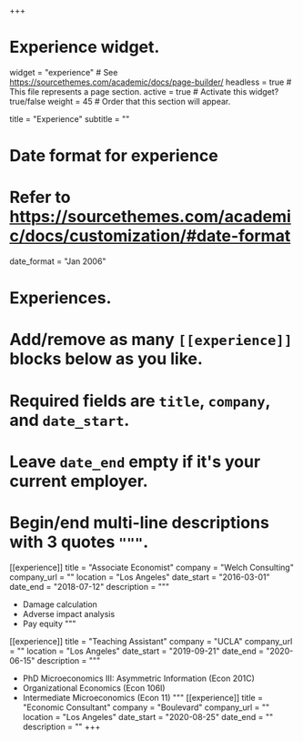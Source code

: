 +++
# Experience widget.
widget = "experience"  # See https://sourcethemes.com/academic/docs/page-builder/
headless = true  # This file represents a page section.
active = true  # Activate this widget? true/false
weight = 45  # Order that this section will appear.

title = "Experience"
subtitle = ""

# Date format for experience
#   Refer to https://sourcethemes.com/academic/docs/customization/#date-format
date_format = "Jan 2006"

# Experiences.
#   Add/remove as many `[[experience]]` blocks below as you like.
#   Required fields are `title`, `company`, and `date_start`.
#   Leave `date_end` empty if it's your current employer.
#   Begin/end multi-line descriptions with 3 quotes `"""`.
[[experience]]
  title = "Associate Economist"
  company = "Welch Consulting"
  company_url = ""
  location = "Los Angeles"
  date_start = "2016-03-01"
  date_end = "2018-07-12"
  description = """
  
  * Damage calculation
  * Adverse impact analysis
  * Pay equity
  """

[[experience]]
  title = "Teaching Assistant"
  company = "UCLA"
  company_url = ""
  location = "Los Angeles"
  date_start = "2019-09-21"
  date_end = "2020-06-15"
  description = """
  
  * PhD Microeconomics III: Asymmetric Information (Econ 201C)
  * Organizational Economics (Econ 106I)
  * Intermediate Microeconomics (Econ 11)
  """
[[experience]]
  title = "Economic Consultant"
  company = "Boulevard"
  company_url = ""
  location = "Los Angeles"
  date_start = "2020-08-25"
  date_end = ""
  description = ""
+++
